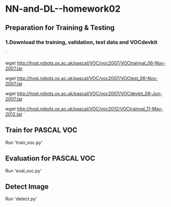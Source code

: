 # NN-and-DL--homework02
## Preparation for Training & Testing
### 1.Download the training, validation, test data and VOCdevkit
`

wget http://host.robots.ox.ac.uk/pascal/VOC/voc2007/VOCtrainval_06-Nov-2007.tar

wget http://host.robots.ox.ac.uk/pascal/VOC/voc2007/VOCtest_06-Nov-2007.tar

wget http://host.robots.ox.ac.uk/pascal/VOC/voc2007/VOCdevkit_08-Jun-2007.tar

wget http://host.robots.ox.ac.uk/pascal/VOC/voc2012/VOCtrainval_11-May-2012.tar
`
## Train for PASCAL VOC
Run 'train_voc.py'
## Evaluation for PASCAL VOC
Run 'eval_voc.py'
## Detect Image
Run 'detect.py'
